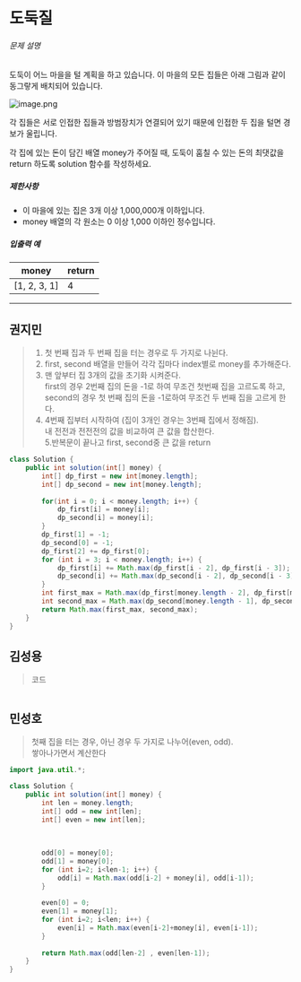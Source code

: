 # 도둑질



###### 문제 설명

도둑이 어느 마을을 털 계획을 하고 있습니다. 이 마을의 모든 집들은 아래 그림과 같이 동그랗게 배치되어 있습니다.

![image.png](https://grepp-programmers.s3.amazonaws.com/files/ybm/e7dd4f51c3/a228c73d-1cbe-4d59-bb5d-833fd18d3382.png)

각 집들은 서로 인접한 집들과 방범장치가 연결되어 있기 때문에 인접한 두 집을 털면 경보가 울립니다.

각 집에 있는 돈이 담긴 배열 money가 주어질 때, 도둑이 훔칠 수 있는 돈의 최댓값을 return 하도록 solution 함수를 작성하세요.

##### 제한사항

- 이 마을에 있는 집은 3개 이상 1,000,000개 이하입니다.
- money 배열의 각 원소는 0 이상 1,000 이하인 정수입니다.

##### 입출력 예

| money        | return |
| ------------ | ------ |
| [1, 2, 3, 1] | 4      |





---------------





## 권지민

> 1. 첫 번째 집과 두 번째 집을 터는 경우로 두 가지로 나뉜다.
> 2. first, second 배열을 만들어 각각 집마다 index별로 money를 추가해준다.
> 3. 맨 앞부터 집 3개의 값을 초기화 시켜준다.   
> first의 경우 2번째 집의 돈을 -1로 하여 무조건 첫번째 집을 고르도록 하고, second의 경우 첫 번째 집의 돈을 -1로하여 무조건 두 번째 집을 고르게 한다.
> 4. 4번째 집부터 시작하여 (집이 3개인 경우는 3번째 집에서 정해짐).  
> 내 전전과 전전전의 값을 비교하여 큰 값을 합산한다.   
> 5.반복문이 끝나고 first, second중 큰 값을 return

```java
class Solution {
    public int solution(int[] money) {
        int[] dp_first = new int[money.length];
        int[] dp_second = new int[money.length];
        
        for(int i = 0; i < money.length; i++) {
            dp_first[i] = money[i];
            dp_second[i] = money[i];
        }
        dp_first[1] = -1;
        dp_second[0] = -1;
        dp_first[2] += dp_first[0];
        for (int i = 3; i < money.length; i++) {
            dp_first[i] += Math.max(dp_first[i - 2], dp_first[i - 3]);
            dp_second[i] += Math.max(dp_second[i - 2], dp_second[i - 3]);
        }
        int first_max = Math.max(dp_first[money.length - 2], dp_first[money.length - 3]);
        int second_max = Math.max(dp_second[money.length - 1], dp_second[money.length - 2]);
        return Math.max(first_max, second_max);
    }
}
```





## 김성용

> 코드

```python

```





## 민성호

> 첫째 집을 터는 경우, 아닌 경우 두 가지로 나누어(even, odd).  
> 쌓아나가면서 계산한다

```java
import java.util.*;

class Solution {
    public int solution(int[] money) {
        int len = money.length;
        int[] odd = new int[len];
        int[] even = new int[len];
        
        
        
        odd[0] = money[0];
        odd[1] = money[0];
        for (int i=2; i<len-1; i++) {
            odd[i] = Math.max(odd[i-2] + money[i], odd[i-1]);
        }
        
        even[0] = 0;
        even[1] = money[1];
        for (int i=2; i<len; i++) {
            even[i] = Math.max(even[i-2]+money[i], even[i-1]);
        }
        
        return Math.max(odd[len-2] , even[len-1]);
    }
}
```
